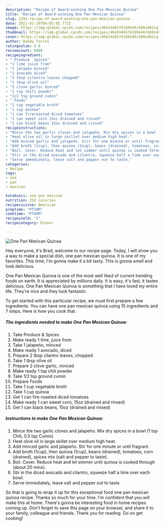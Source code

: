 ```yaml
---
description: "Recipe of Award-winning One Pan Mexican Quinoa"
title: "Recipe of Award-winning One Pan Mexican Quinoa"
slug: 1591-recipe-of-award-winning-one-pan-mexican-quinoa
date: 2021-01-26T04:05:05.772Z
image: https://img-global.cpcdn.com/recipes/4642446576189440/680x482cq70/one-pan-mexican-quinoa-recipe-main-photo.jpg
thumbnail: https://img-global.cpcdn.com/recipes/4642446576189440/680x482cq70/one-pan-mexican-quinoa-recipe-main-photo.jpg
cover: https://img-global.cpcdn.com/recipes/4642446576189440/680x482cq70/one-pan-mexican-quinoa-recipe-main-photo.jpg
author: Randy Torres
ratingvalue: 4.6
reviewcount: 8860
recipeingredient:
- " Produce  Spices"
- "1 lime juice from"
- "1 jalapeo minced"
- "1 avocado diced"
- "2 tbsp cilantro leaves chopped"
- "1 tbsp olive oil"
- "2 clove garlic minced"
- "1 tsp chili powder"
- "1/2 tsp ground cumin"
- " Foods"
- "1 cup vegetable broth"
- "1 cup quinoa"
- "1 can fireroasted diced tomatoes"
- "1 can sweet corn 15oz drained and rinsed"
- "1 can black beans 15oz drained and rinsed"
recipeinstructions:
- "Mince the two garlic cloves and jalapeño. Mix dry spices in a bowl (1 tsp Chili, 0.5 tsp Cumin)"
- "Heat olive oil in large skillet over medium high heat."
- "Add minced garlic and jalapeño. Stir for one minute or until fragrant."
- "Add broth (1cup), then quinoa (1cup), beans (drained), tomatoes, corn (drained), spices mix (salt and pepper to taste)."
- "Boil. Cover. Reduce heat and let simmer until quinoa is cooked through (about 20 mins)."
- "Stir in the diced avocado and cilantro, squeeze half a lime over each bowl."
- "Serve immediately, leave salt and pepper out to taste."
categories:
- Recipe
tags:
- one
- pan
- mexican

katakunci: one pan mexican 
nutrition: 252 calories
recipecuisine: American
preptime: "PT39M"
cooktime: "PT60M"
recipeyield: "1"
recipecategory: Dinner

---
```



![One Pan Mexican Quinoa](https://img-global.cpcdn.com/recipes/4642446576189440/680x482cq70/one-pan-mexican-quinoa-recipe-main-photo.jpg)

Hey everyone, it's Brad, welcome to our recipe page. Today, I will show you a way to make a special dish, one pan mexican quinoa. It is one of my favorites. This time, I'm gonna make it a bit tasty. This is gonna smell and look delicious.

One Pan Mexican Quinoa is one of the most well liked of current trending foods on earth. It is appreciated by millions daily. It is easy, it's fast, it tastes delicious. One Pan Mexican Quinoa is something that I have loved my entire life. They're nice and they look fantastic.




To get started with this particular recipe, we must first prepare a few ingredients. You can have one pan mexican quinoa using 15 ingredients and 7 steps. Here is how you cook that.

<!--inarticleads1-->

##### The ingredients needed to make One Pan Mexican Quinoa:

1. Take  Produce &amp; Spices
1. Make ready 1 lime, juice from
1. Take 1 jalapeño, minced
1. Make ready 1 avocado, diced
1. Prepare 2 tbsp cilantro leaves, chopped
1. Take 1 tbsp olive oil
1. Prepare 2 clove garlic, minced
1. Make ready 1 tsp chili powder
1. Take 1/2 tsp ground cumin
1. Prepare  Foods
1. Take 1 cup vegetable broth
1. Take 1 cup quinoa
1. Get 1 can fire-roasted diced tomatoes
1. Make ready 1 can sweet corn, 15oz (drained and rinsed)
1. Get 1 can black beans, 15oz (drained and rinsed)




<!--inarticleads2-->

##### Instructions to make One Pan Mexican Quinoa:

1. Mince the two garlic cloves and jalapeño. Mix dry spices in a bowl (1 tsp Chili, 0.5 tsp Cumin)
1. Heat olive oil in large skillet over medium high heat.
1. Add minced garlic and jalapeño. Stir for one minute or until fragrant.
1. Add broth (1cup), then quinoa (1cup), beans (drained), tomatoes, corn (drained), spices mix (salt and pepper to taste).
1. Boil. Cover. Reduce heat and let simmer until quinoa is cooked through (about 20 mins).
1. Stir in the diced avocado and cilantro, squeeze half a lime over each bowl.
1. Serve immediately, leave salt and pepper out to taste.




So that is going to wrap it up for this exceptional food one pan mexican quinoa recipe. Thanks so much for your time. I'm confident that you will make this at home. There's gonna be interesting food in home recipes coming up. Don't forget to save this page on your browser, and share it to your family, colleague and friends. Thank you for reading. Go on get cooking!
